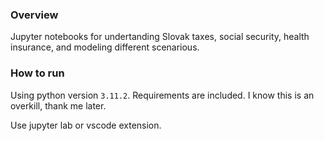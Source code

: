 ### Overview

Jupyter notebooks for undertanding Slovak taxes, social security, health insurance, and modeling different scenarious. 

### How to run

Using python version `3.11.2`.
Requirements are included. 
I know this is an overkill, thank me later.

Use jupyter lab or vscode extension. 